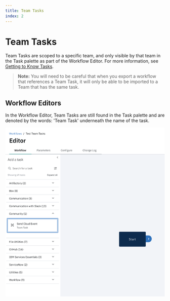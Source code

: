 ```yaml
---
title: Team Tasks
index: 2
---
```


# Team Tasks

Team Tasks are scoped to a specific team, and only visible by that team in the Task palette as part of the Workflow Editor. For more information, see [Getting to Know Tasks](/boomerang-flow/getting-to-know/tasks).

> **Note:** You will need to be careful that when you export a workflow that references a Team Task, it will only be able to be imported to a Team that has the same task.

## Workflow Editors

In the Workflow Editor, Team Tasks are still found in the Task palette and are denoted by the words: 'Team Task' underneath the name of the task.

![Team Tasks in Workflow Editor](./assets/img/team-tasks-workfloweditor.png)
